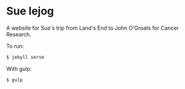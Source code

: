 # Sue lejog
A website for Sue's trip from Land's End to John O'Groats for Cancer Research.

To run:

```bash
$ jekyll serve
```

With gulp:

```bash
$ gulp
```
